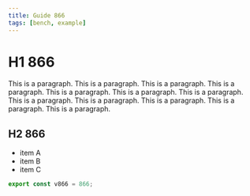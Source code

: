 ```yaml
---
title: Guide 866
tags: [bench, example]
---
```


# H1 866

This is a paragraph. This is a paragraph. This is a paragraph. This is a paragraph. This is a paragraph. This is a paragraph. This is a paragraph. This is a paragraph. This is a paragraph. This is a paragraph. This is a paragraph. This is a paragraph. 

## H2 866

- item A
- item B
- item C

```ts
export const v866 = 866;
```